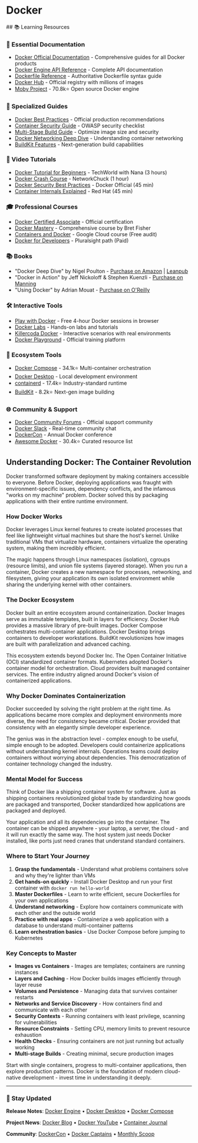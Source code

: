 # Docker

<GitHubButtons />
## 📚 Learning Resources

### 📖 Essential Documentation
- [Docker Official Documentation](https://docs.docker.com/) - Comprehensive guides for all Docker products
- [Docker Engine API Reference](https://docs.docker.com/engine/api/) - Complete API documentation
- [Dockerfile Reference](https://docs.docker.com/engine/reference/builder/) - Authoritative Dockerfile syntax guide
- [Docker Hub](https://hub.docker.com/) - Official registry with millions of images
- [Moby Project](https://github.com/moby/moby) - 70.8k⭐ Open source Docker engine

### 📝 Specialized Guides
- [Docker Best Practices](https://docs.docker.com/develop/dev-best-practices/) - Official production recommendations
- [Container Security Guide](https://cheatsheetseries.owasp.org/cheatsheets/Docker_Security_Cheat_Sheet.html) - OWASP security checklist
- [Multi-Stage Build Guide](https://docs.docker.com/build/building/multi-stage/) - Optimize image size and security
- [Docker Networking Deep Dive](https://docs.docker.com/network/) - Understanding container networking
- [BuildKit Features](https://docs.docker.com/build/buildkit/) - Next-generation build capabilities

### 🎥 Video Tutorials
- [Docker Tutorial for Beginners](https://www.youtube.com/watch?v=3c-iBn73dDE) - TechWorld with Nana (3 hours)
- [Docker Crash Course](https://www.youtube.com/watch?v=eGz9DS-aIeY) - NetworkChuck (1 hour)
- [Docker Security Best Practices](https://www.youtube.com/watch?v=mQkVB6KMHCg) - Docker Official (45 min)
- [Container Internals Explained](https://www.youtube.com/watch?v=sK5i-N34im8) - Red Hat (45 min)

### 🎓 Professional Courses
- [Docker Certified Associate](https://training.mirantis.com/dca-certification-exam/) - Official certification
- [Docker Mastery](https://www.udemy.com/course/docker-mastery/) - Comprehensive course by Bret Fisher
- [Containers and Docker](https://www.coursera.org/learn/google-kubernetes-engine) - Google Cloud course (Free audit)
- [Docker for Developers](https://www.pluralsight.com/paths/docker-for-developers) - Pluralsight path (Paid)

### 📚 Books
- "Docker Deep Dive" by Nigel Poulton - [Purchase on Amazon](https://www.amazon.com/Docker-Deep-Dive-Nigel-Poulton/dp/1916585256) | [Leanpub](https://leanpub.com/dockerdeepdive)
- "Docker in Action" by Jeff Nickoloff & Stephen Kuenzli - [Purchase on Manning](https://www.manning.com/books/docker-in-action-second-edition)
- "Using Docker" by Adrian Mouat - [Purchase on O'Reilly](https://www.oreilly.com/library/view/using-docker/9781491915752/)

### 🛠️ Interactive Tools
- [Play with Docker](https://play-with-docker.com/) - Free 4-hour Docker sessions in browser
- [Docker Labs](https://github.com/docker/labs) - Hands-on labs and tutorials
- [Killercoda Docker](https://killercoda.com/docker) - Interactive scenarios with real environments
- [Docker Playground](https://training.play-with-docker.com/) - Official training platform

### 🚀 Ecosystem Tools
- [Docker Compose](https://github.com/docker/compose) - 34.1k⭐ Multi-container orchestration
- [Docker Desktop](https://www.docker.com/products/docker-desktop/) - Local development environment
- [containerd](https://github.com/containerd/containerd) - 17.4k⭐ Industry-standard runtime
- [BuildKit](https://github.com/moby/buildkit) - 8.2k⭐ Next-gen image building

### 🌐 Community & Support
- [Docker Community Forums](https://forums.docker.com/) - Official support community
- [Docker Slack](https://dockercommunity.slack.com/) - Real-time community chat
- [DockerCon](https://www.docker.com/dockercon/) - Annual Docker conference
- [Awesome Docker](https://github.com/veggiemonk/awesome-docker) - 30.4k⭐ Curated resource list

## Understanding Docker: The Container Revolution

Docker transformed software deployment by making containers accessible to everyone. Before Docker, deploying applications was fraught with environment-specific issues, dependency conflicts, and the infamous "works on my machine" problem. Docker solved this by packaging applications with their entire runtime environment.

### How Docker Works

Docker leverages Linux kernel features to create isolated processes that feel like lightweight virtual machines but share the host's kernel. Unlike traditional VMs that virtualize hardware, containers virtualize the operating system, making them incredibly efficient.

The magic happens through Linux namespaces (isolation), cgroups (resource limits), and union file systems (layered storage). When you run a container, Docker creates a new namespace for processes, networking, and filesystem, giving your application its own isolated environment while sharing the underlying kernel with other containers.

### The Docker Ecosystem

Docker built an entire ecosystem around containerization. Docker Images serve as immutable templates, built in layers for efficiency. Docker Hub provides a massive library of pre-built images. Docker Compose orchestrates multi-container applications. Docker Desktop brings containers to developer workstations. BuildKit revolutionizes how images are built with parallelization and advanced caching.

This ecosystem extends beyond Docker Inc. The Open Container Initiative (OCI) standardized container formats. Kubernetes adopted Docker's container model for orchestration. Cloud providers built managed container services. The entire industry aligned around Docker's vision of containerized applications.

### Why Docker Dominates Containerization

Docker succeeded by solving the right problem at the right time. As applications became more complex and deployment environments more diverse, the need for consistency became critical. Docker provided that consistency with an elegantly simple developer experience.

The genius was in the abstraction level - complex enough to be useful, simple enough to be adopted. Developers could containerize applications without understanding kernel internals. Operations teams could deploy containers without worrying about dependencies. This democratization of container technology changed the industry.

### Mental Model for Success

Think of Docker like a shipping container system for software. Just as shipping containers revolutionized global trade by standardizing how goods are packaged and transported, Docker standardized how applications are packaged and deployed. 

Your application and all its dependencies go into the container. The container can be shipped anywhere - your laptop, a server, the cloud - and it will run exactly the same way. The host system just needs Docker installed, like ports just need cranes that understand standard containers.

### Where to Start Your Journey

1. **Grasp the fundamentals** - Understand what problems containers solve and why they're lighter than VMs
2. **Get hands-on quickly** - Install Docker Desktop and run your first container with `docker run hello-world`
3. **Master Dockerfiles** - Learn to write efficient, secure Dockerfiles for your own applications
4. **Understand networking** - Explore how containers communicate with each other and the outside world
5. **Practice with real apps** - Containerize a web application with a database to understand multi-container patterns
6. **Learn orchestration basics** - Use Docker Compose before jumping to Kubernetes

### Key Concepts to Master

- **Images vs Containers** - Images are templates; containers are running instances
- **Layers and Caching** - How Docker builds images efficiently through layer reuse
- **Volumes and Persistence** - Managing data that survives container restarts
- **Networks and Service Discovery** - How containers find and communicate with each other
- **Security Contexts** - Running containers with least privilege, scanning for vulnerabilities
- **Resource Constraints** - Setting CPU, memory limits to prevent resource exhaustion
- **Health Checks** - Ensuring containers are not just running but actually working
- **Multi-stage Builds** - Creating minimal, secure production images

Start with single containers, progress to multi-container applications, then explore production patterns. Docker is the foundation of modern cloud-native development - invest time in understanding it deeply.

---

### 📡 Stay Updated

**Release Notes**: [Docker Engine](https://docs.docker.com/engine/release-notes/) • [Docker Desktop](https://docs.docker.com/desktop/release-notes/) • [Docker Compose](https://github.com/docker/compose/releases)

**Project News**: [Docker Blog](https://www.docker.com/blog/) • [Docker YouTube](https://www.youtube.com/@DockerInc) • [Container Journal](https://containerjournal.com/)

**Community**: [DockerCon](https://www.docker.com/dockercon/) • [Docker Captains](https://www.docker.com/community/captains/) • [Monthly Scoop](https://www.docker.com/newsletter-subscription/)
